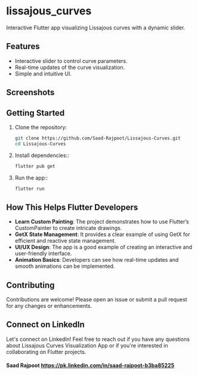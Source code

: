 # lissajous_curves

Interactive Flutter app visualizing Lissajous curves with a dynamic slider.


## Features

- Interactive slider to control curve parameters.
- Real-time updates of the curve visualization.
- Simple and intuitive UI.


## Screenshots




## Getting Started

1. Clone the repository:
   ```bash
   git clone https://github.com/Saad-Rajpoot/Lissajous-Curves.git
   cd Lissajous-Curves

2. Install dependencies::
   ```bash
   flutter pub get

3. Run the app::
   ```bash
   flutter run


## How This Helps Flutter Developers

- **Learn Custom Painting**: The project demonstrates how to use Flutter’s CustomPainter to create intricate drawings.
- **GetX State Management**: It provides a clear example of using GetX for efficient and reactive state management.
- **UI/UX Design**: The app is a good example of creating an interactive and user-friendly interface.
- **Animation Basics**: Developers can see how real-time updates and smooth animations can be implemented.


## Contributing

Contributions are welcome! Please open an issue or submit a pull request for any changes or enhancements.


## Connect on LinkedIn

Let's connect on LinkedIn! Feel free to reach out if you have any questions about Lissajous Curves Visualization App or if you're interested in collaborating on Flutter projects.

#### Saad Rajpoot https://pk.linkedin.com/in/saad-rajpoot-b3ba85225

